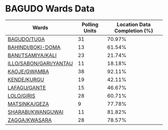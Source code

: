 
# BAGUDO Wards Data

| Wards | Polling Units | Location Data Completion (%) |
| ---- | ----- | ------- |
| [BAGUDO/TUGA](./wards/5232-bagudo/tuga) | 31 | 70.97% |
| [BAHINDI/BOKI-DOMA](./wards/5233-bahindi/boki-doma) | 13 | 61.54% |
| [BANI/TSAMIYA/KALI](./wards/5234-bani/tsamiya/kali) | 23 | 21.74% |
| [ILLO/SABON/GARI/YANTAU](./wards/5235-illo/sabon/gari/yantau) | 11 | 18.18% |
| [KAOJE/GWAMBA](./wards/5236-kaoje/gwamba) | 38 | 92.11% |
| [KENDE/KURGU](./wards/5237-kende/kurgu) | 19 | 42.11% |
| [LAFAGU/GANTE](./wards/5238-lafagu/gante) | 15 | 46.67% |
| [LOLO/GIRIS](./wards/5239-lolo/giris) | 28 | 60.71% |
| [MATSINKA/GEZA](./wards/5240-matsinka/geza) | 9 | 77.78% |
| [SHARABI/KWANGUWAI](./wards/5241-sharabi/kwanguwai) | 11 | 81.82% |
| [ZAGGA/KWASARA](./wards/5242-zagga/kwasara) | 28 | 78.57% |




